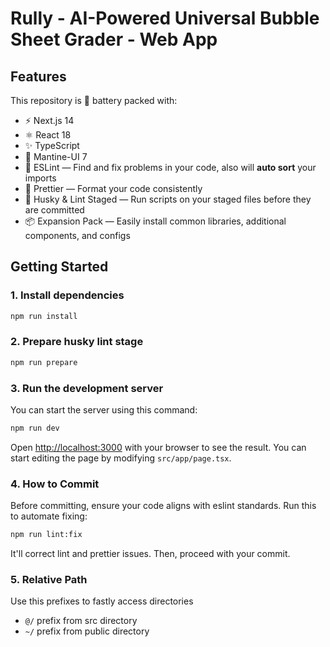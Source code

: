 # Rully - AI-Powered Universal Bubble Sheet Grader - Web App

## Features

This repository is 🔋 battery packed with:

- ⚡️ Next.js 14
- ⚛️ React 18
- ✨ TypeScript
- 💨 Mantine-UI 7
- 📏 ESLint — Find and fix problems in your code, also will **auto sort** your imports
- 💖 Prettier — Format your code consistently
- 🐶 Husky & Lint Staged — Run scripts on your staged files before they are committed
- 📦 Expansion Pack — Easily install common libraries, additional components, and configs

## Getting Started

### 1. Install dependencies

```bash
npm run install
```

### 2. Prepare husky lint stage

```bash
npm run prepare
```

### 3. Run the development server

You can start the server using this command:

```bash
npm run dev
```

Open [http://localhost:3000](http://localhost:3000) with your browser to see the result. You can start editing the page by modifying `src/app/page.tsx`.

### 4. How to Commit

Before committing, ensure your code aligns with eslint standards. Run this to automate fixing:

```bash
npm run lint:fix
```

It'll correct lint and prettier issues. Then, proceed with your commit.

### 5. Relative Path

Use this prefixes to fastly access directories

- `@/` prefix from src directory
- `~/` prefix from public directory
